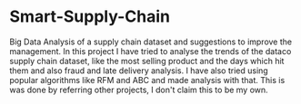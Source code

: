 # Smart-Supply-Chain
Big Data Analysis of a supply chain dataset and suggestions to improve the management.
In this project I have tried to analyse the trends of the dataco supply chain dataset, like the most selling product and the days which hit them and also fraud and late delivery analysis. I have also tried using popular algorithms like RFM and ABC and made analysis with that. This is was done by referring other projects, I don't claim this to be my own.
